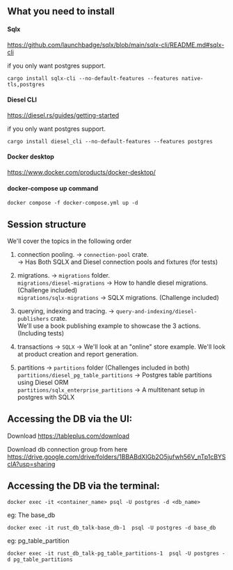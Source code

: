 ## What you need to install

#### Sqlx

https://github.com/launchbadge/sqlx/blob/main/sqlx-cli/README.md#sqlx-cli

if you only want postgres support.

```
cargo install sqlx-cli --no-default-features --features native-tls,postgres
```

#### Diesel CLI

https://diesel.rs/guides/getting-started

if you only want postgres support.

```
cargo install diesel_cli --no-default-features --features postgres
```

#### Docker desktop

https://www.docker.com/products/docker-desktop/

#### docker-compose up command

```
docker compose -f docker-compose.yml up -d
```

## Session structure

We'll cover the topics in the following order

1. connection pooling. -> `connection-pool` crate.  
   -> Has Both SQLX and Diesel connection pools and fixtures (for tests)

2. migrations. -> `migrations` folder. <br />
   `migrations/diesel-migrations` -> How to handle diesel migrations. (Challenge included) <br />
   `migrations/sqlx-migrations` -> SQLX migrations. (Challenge included)

3. querying, indexing and tracing. -> `query-and-indexing/diesel-publishers` crate. <br /> We'll use a book publishing example to showcase the 3 actions. (Including tests)

4. transactions -> `SQLX` -> We'll look at an "online" store example. We'll look at product creation and report generation.

5. partitions -> `partitions` folder (Challenges included in both) <br />
   `partitions/diesel_pg_table_partitions` -> Postgres table partitions using Diesel ORM <br />
   `partitions/sqlx_enterprise_partitions` -> A multitenant setup in postgres with SQLX



## Accessing the DB via the UI:

Download https://tableplus.com/download

Download db connection group from here https://drive.google.com/drive/folders/1BBABdXIGb2O5jufwh56V_nTp1cBYSclA?usp=sharing


## Accessing the DB via the terminal:


```
docker exec -it <container_name> psql -U postgres -d <db_name>
```

eg: The base_db
```
docker exec -it rust_db_talk-base_db-1  psql -U postgres -d base_db
```

eg: pg_table_partition
```
docker exec -it rust_db_talk-pg_table_partitions-1  psql -U postgres -d pg_table_partitions
```


